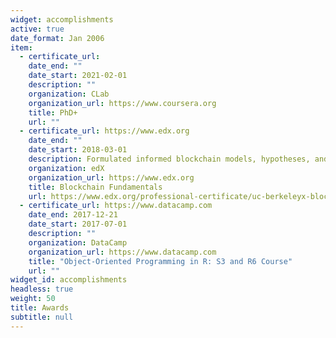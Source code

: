 ```yaml
---
widget: accomplishments
active: true
date_format: Jan 2006
item:
  - certificate_url: 
    date_end: ""
    date_start: 2021-02-01
    description: ""
    organization: CLab 
    organization_url: https://www.coursera.org
    title: PhD+
    url: ""
  - certificate_url: https://www.edx.org
    date_end: ""
    date_start: 2018-03-01
    description: Formulated informed blockchain models, hypotheses, and use cases.
    organization: edX
    organization_url: https://www.edx.org
    title: Blockchain Fundamentals
    url: https://www.edx.org/professional-certificate/uc-berkeleyx-blockchain-fundamentals
  - certificate_url: https://www.datacamp.com
    date_end: 2017-12-21
    date_start: 2017-07-01
    description: ""
    organization: DataCamp
    organization_url: https://www.datacamp.com
    title: "Object-Oriented Programming in R: S3 and R6 Course"
    url: ""
widget_id: accomplishments
headless: true
weight: 50
title: Awards
subtitle: null
---
```

